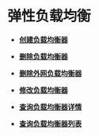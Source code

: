 # 弹性负载均衡<a name="zh-cn_topic_0096561498"></a>

-   **[创建负载均衡器](创建负载均衡器-0.md)**  

-   **[删除负载均衡器](删除负载均衡器.md)**  

-   **[删除外网负载均衡器](删除外网负载均衡器.md)**  

-   **[修改负载均衡器](修改负载均衡器.md)**  

-   **[查询负载均衡器详情](查询负载均衡器详情.md)**  

-   **[查询负载均衡器列表](查询负载均衡器列表.md)**  


